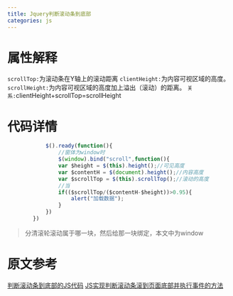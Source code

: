 ```yaml
---
title: Jquery判断滚动条到底部
categories: js
---
```

# 属性解释
`scrollTop:`为滚动条在Y轴上的滚动距离
`clientHeight:`为内容可视区域的高度。
`scrollHeight:`为内容可视区域的高度加上溢出（滚动）的距离。
`关系:`clientHeight+scrollTop=scrollHeight

# 代码详情
``` js
			$().ready(function(){
    			//窗体为window时
				$(window).bind("scroll",function(){
				var $height = $(this).height();//可见高度
				var $contentH = $(document).height();//内容高度
				var $scrollTop = $(this).scrollTop();//滚动的高度
				//当
				if(($scrollTop/($contentH-$height))>0.95){
					alert("加载数据");
				}
			})
		})
```
> 分清滚轮滚动属于哪一块，然后给那一块绑定，本文中为window

# 原文参考
[判断滚动条到底部的JS代码](http://www.jb51.net/article/42744.htm)
[JS实现判断滚动条滚到页面底部并执行事件的方法](http://www.jb51.net/article/58688.htm)
